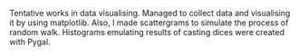 Tentative works in data visualising.
Managed to collect data and visualising it by using matplotlib. Also, I made scattergrams to simulate the process of random walk. Histograms emulating results of casting dices were created with Pygal.